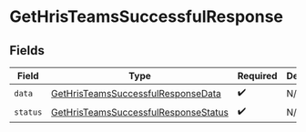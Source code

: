 # GetHrisTeamsSuccessfulResponse


## Fields

| Field                                                                                               | Type                                                                                                | Required                                                                                            | Description                                                                                         |
| --------------------------------------------------------------------------------------------------- | --------------------------------------------------------------------------------------------------- | --------------------------------------------------------------------------------------------------- | --------------------------------------------------------------------------------------------------- |
| `data`                                                                                              | [GetHrisTeamsSuccessfulResponseData](../../models/shared/gethristeamssuccessfulresponsedata.md)     | :heavy_check_mark:                                                                                  | N/A                                                                                                 |
| `status`                                                                                            | [GetHrisTeamsSuccessfulResponseStatus](../../models/shared/gethristeamssuccessfulresponsestatus.md) | :heavy_check_mark:                                                                                  | N/A                                                                                                 |